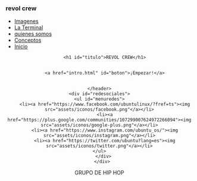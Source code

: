 <!DOCTYPE html>
<html>
<head>
    <meta charset="utf-8"/>
    <title>sitio web revol</title>
    <link rel="stylesheet" href="assets/normalize.css">
    <link rel="stylesheet" type="text/css" href="assets/bootstrap.css">
    <link rel="stylesheet" href="assets/general.css">
    <link rel="stylesheet" type="text/css" href="assets/bootstrap-responsive.css"><script src="https://use.edgefonts.net/poiret-one:n4:all.js"></script>
    <script src="https://use.edgefonts.net/nixie-one:n4:all;poiret-one:n4:all.js"></script>
    <script src="https://use.edgefonts.net/nixie-one:n4:all;nova-slim:n4:all;poiret-one:n4:all.js"></script>
    <script src="https://use.edgefonts.net/nixie-one:n4:all;poiret-one:n4:all;varela-round:n4:all.js"></script>
    <link rel="stylesheet" type="text/css" href="assets/bootstrap-responsive.css">
	<script src="https://code.jquery.com/jquery.min.js"></script>
	<script src="assets/bootstrap-carousel.js"></script>
	<script src="assets/bootstrap-transition.js"></script>
    
    
    
</head>
<body>
  <div id="container1">
   <nav class="menu">
      <h3>revol crew</h3>
       <ul>
           <li><a href="cuestionario.html">Imagenes</a></li>
           <li><a href="terminal.html">La Terminal</a></li>
           <li><a href="instalar.html">quienes somos</a></li>
           <li><a href="intro.html">Conceptos</a></li>
           <li><a href="index.html">Inicio</a></li>
       </ul>
   </nav>
   <div>
    <header id="cabezera">
        
		<h1 id="titulo">REVOL CREW</h1>
		
        
		<a href="intro.html" id="boton">¡Empezar!</a>
        
		
    </header>
    <div id="redesociales">
    <ul id="menuredes">
        <li><a href="https://www.facebook.com/ubuntulinux/?fref=ts"><img src="assets/iconos/facebook.png"</a></li>
        <li><a href="https://plus.google.com/communities/107299007624972266094"><img src="assets/iconos/google-plus.png"</a></li>
        <li><a href="https://www.instagram.com/ubuntu_os/"><img src="assets/iconos/instagram.png"</a></li>
        <li><a href="https://twitter.com/ubuntu?lang=es"><img src="assets/iconos/twitter.png"</a></li>
    </ul>
       </div>
      </div>

<footer id="pie">GRUPO DE HIP HOP</footer> 
</body>
    
</html>

